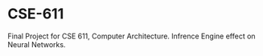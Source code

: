 # CSE-611
Final Project for CSE 611, Computer Architecture. Infrence Engine effect on Neural Networks.
